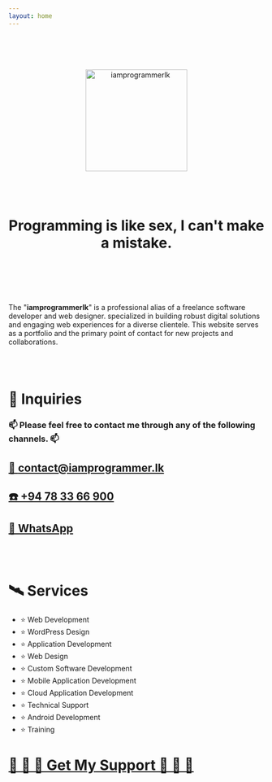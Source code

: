 ```yaml
---
layout: home
---
```


<br>
<br>
<br>
<br>

<div align="center" style="text-align: center;">
  <a href="https://iamprogrammer.lk">
    <img src="https://avatars.githubusercontent.com/u/17584831?v=4" alt="iamprogrammerlk" width="200">
  </a>
  <br>
  <br>
  <br>
  <br>
  <h1>Programming is like sex, I can't make a mistake.</h1>
</div>

<br>
<br>
<br>
<br>

The "**iamprogrammerlk**" is a professional alias of a freelance software developer and web designer. specialized in
building robust digital solutions and engaging web experiences for a diverse clientele. This website serves as a
portfolio and the primary point of contact for new projects and collaborations.

<br>
<br>

# 🚀 Inquiries

### 📫 Please feel free to contact me through any of the following channels. 📫

## [📨 contact@iamprogrammer.lk][email]

## [☎️ +94 78 33 66 900][phone]

## [💬 WhatsApp][whatsapp]

<br>
<br>

# 🛰️ Services

- ⭐ Web Development
- ⭐ WordPress Design
- ⭐ Application Development
- ⭐ Web Design
- ⭐ Custom Software Development
- ⭐ Mobile Application Development
- ⭐ Cloud Application Development
- ⭐ Technical Support
- ⭐ Android Development
- ⭐ Training

# [🛟 🛟 🛟 Get My Support 🛟 🛟 🛟][support]

<br>
<br>

[support]: https://iamprogrammer.lk/support
[email]: mailto:contact@iamprogrammer.lk
[phone]: tel:+94783366900
[whatsapp]: https://wa.me/+94783366900
